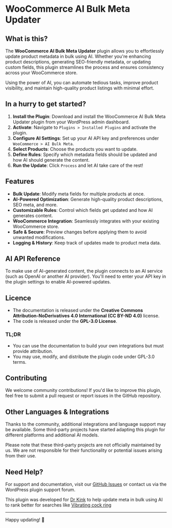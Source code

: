 # WooCommerce AI Bulk Meta Updater

## What is this?
The **WooCommerce AI Bulk Meta Updater** plugin allows you to effortlessly update product metadata in bulk using AI. Whether you're enhancing product descriptions, generating SEO-friendly metadata, or updating custom fields, this plugin streamlines the process and ensures consistency across your WooCommerce store.

Using the power of AI, you can automate tedious tasks, improve product visibility, and maintain high-quality product listings with minimal effort.

## In a hurry to get started?
1. **Install the Plugin**: Download and install the WooCommerce AI Bulk Meta Updater plugin from your WordPress admin dashboard.
2. **Activate**: Navigate to `Plugins > Installed Plugins` and activate the plugin.
3. **Configure AI Settings**: Set up your AI API key and preferences under `WooCommerce > AI Bulk Meta`.
4. **Select Products**: Choose the products you want to update.
5. **Define Rules**: Specify which metadata fields should be updated and how AI should generate the content.
6. **Run the Update**: Click `Process` and let AI take care of the rest!

## Features
- **Bulk Update**: Modify meta fields for multiple products at once.
- **AI-Powered Optimization**: Generate high-quality product descriptions, SEO meta, and more.
- **Customizable Rules**: Control which fields get updated and how AI generates content.
- **WooCommerce Integration**: Seamlessly integrates with your existing WooCommerce store.
- **Safe & Secure**: Preview changes before applying them to avoid unwanted modifications.
- **Logging & History**: Keep track of updates made to product meta data.

## AI API Reference
To make use of AI-generated content, the plugin connects to an AI service (such as OpenAI or another AI provider). You'll need to enter your API key in the plugin settings to enable AI-powered updates.

## Licence
- The documentation is released under the **Creative Commons Attribution-NoDerivatives 4.0 International (CC BY-ND 4.0)** license.
- The code is released under the **GPL-3.0 License**.

### TL;DR
- You can use the documentation to build your own integrations but must provide attribution.
- You may use, modify, and distribute the plugin code under GPL-3.0 terms.

## Contributing
We welcome community contributions! If you'd like to improve this plugin, feel free to submit a pull request or report issues in the GitHub repository.

## Other Languages & Integrations
Thanks to the community, additional integrations and language support may be available. Some third-party projects have started adapting this plugin for different platforms and additional AI models.

Please note that these third-party projects are not officially maintained by us. We are not responsible for their functionality or potential issues arising from their use.

## Need Help?
For support and documentation, visit our [GitHub Issues](https://github.com/your-repo/issues) or contact us via the WordPress plugin support forum.

This plugin was developed for [Dr Kink](https://drkink.co.uk/) to help update meta in bulk using AI to rank better for searches like [Vibrating cock ring](https://drkink.co.uk/adult-toys/sex-toys/cock-ring/vibrating/) 

---
Happy updating! 🚀
